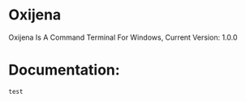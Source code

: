 # Oxijena
Oxijena Is A Command Terminal For Windows,
Current Version: 1.0.0


# Documentation:

`test`
